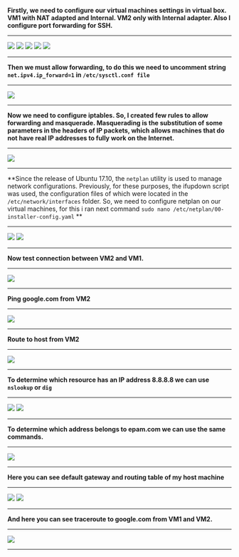 **Firstly, we need to configure our virtual machines settings in virtual box. VM1 with NAT adapted and Internal. VM2 only with Internal adapter. Also I configure port forwarding for SSH.**

------------

![](https://github.com/AlexGurtoff/DevOps_online_Kyiv_2021Q3/blob/master/m6/task6.1/VM1_settings1.jpg)
![](https://github.com/AlexGurtoff/DevOps_online_Kyiv_2021Q3/blob/master/m6/task6.1/VM1_settings2.jpg)
![](https://github.com/AlexGurtoff/DevOps_online_Kyiv_2021Q3/blob/master/m6/task6.1/VM2_settings.jpg)
![](https://github.com/AlexGurtoff/DevOps_online_Kyiv_2021Q3/blob/master/m6/task6.1/SSH_TO_VM1.jpg)
![](https://github.com/AlexGurtoff/DevOps_online_Kyiv_2021Q3/blob/master/m6/task6.1/SSH_TO_VM1_done.jpg)

------------

**Then we must allow forwarding, to do this we need to uncomment string `net.ipv4.ip_forward=1` in `/etc/sysctl.conf file`**

------------

![](https://github.com/AlexGurtoff/DevOps_online_Kyiv_2021Q3/blob/master/m6/task6.1/uncomment_forwarding.jpg)

------------

**Now we need to configure iptables. So, I created few rules to allow forwarding and masquerade. Masquerading is the substitution of some parameters in the headers of IP packets, which allows machines that do not have real IP addresses to fully work on the Internet.**

------------

![](https://github.com/AlexGurtoff/DevOps_online_Kyiv_2021Q3/blob/master/m6/task6.1/iptables_settings.jpg)

------------

**Since the release of Ubuntu 17.10, the `netplan` utility is used to manage network configurations. Previously, for these purposes, the ifupdown script was used, the configuration files of which were located in the `/etc/network/interfaces` folder. So, we need to configure netplan on our virtual machines, for this i ran next command `sudo nano /etc/netplan/00-installer-config.yaml` **

------------

![](https://github.com/AlexGurtoff/DevOps_online_Kyiv_2021Q3/blob/master/m6/task6.1/netplan_VM1.jpg)
![](https://github.com/AlexGurtoff/DevOps_online_Kyiv_2021Q3/blob/master/m6/task6.1/netplan_VM2.jpg)

------------

**Now test connection between VM2 and VM1.**

------------

![](https://github.com/AlexGurtoff/DevOps_online_Kyiv_2021Q3/blob/master/m6/task6.1/connection_between_VM2_to_VM1.jpg)

------------

**Ping google.com from VM2**

------------

![](https://github.com/AlexGurtoff/DevOps_online_Kyiv_2021Q3/blob/master/m6/task6.1/ping_google_com_from_VM2.jpg)

------------

**Route to host from VM2**

------------

![](https://github.com/AlexGurtoff/DevOps_online_Kyiv_2021Q3/blob/master/m6/task6.1/route_to_host_from_VM2.jpg)

------------

**To determine which resource has an IP address 8.8.8.8 we can use `nslookup` or `dig`**

------------

![](https://github.com/AlexGurtoff/DevOps_online_Kyiv_2021Q3/blob/master/m6/task6.1/8_8_8_8_address.jpg)
![](https://github.com/AlexGurtoff/DevOps_online_Kyiv_2021Q3/blob/master/m6/task6.1/8_8_8_8_address_dig.jpg)

------------

**To determine which address belongs to epam.com we can use the same commands.**

------------

![](https://github.com/AlexGurtoff/DevOps_online_Kyiv_2021Q3/blob/master/m6/task6.1/epam_com.jpg)

------------

**Here you can see default gateway and routing table of my host machine**

------------

![](https://github.com/AlexGurtoff/DevOps_online_Kyiv_2021Q3/blob/master/m6/task6.1/def_gw_host.jpg)
![](https://github.com/AlexGurtoff/DevOps_online_Kyiv_2021Q3/blob/master/m6/task6.1/route_host.jpg)

------------

**And here you can see traceroute to google.com from VM1 and VM2.**

------------


![](https://github.com/AlexGurtoff/DevOps_online_Kyiv_2021Q3/blob/master/m6/task6.1/traceroute_google_from_VM2_and_VM1.jpg)

------------

